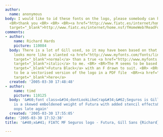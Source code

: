 ```yaml
---
author:
  name: anonymous
body: I would like to id these fonts on the logo, please somebody can help me. <BR>
  <BR>thank you <BR> <BR> <BR><a href="http://www.fiatc.es/internet/home.nsf/fHomeWeb?ReadForm&amp;lang=0"
  target="_blank">http://www.fiatc.es/internet/home.nsf/fHomeWeb?ReadForm&amp;lang=0</a>
comments:
- author:
    name: Richard Hards
    picture: 110084
  body: There is a lot of Gill used, so it may have been based on that. <BR> <BR>It
    looks more like a slanted <a href="http://www.myfonts.com/fonts/linotype/gill-sans/bold/testdrive.html?s=FIATC&amp;p=60"
    target="_blank">normal</a> than a true <a href="http://www.myfonts.com/fonts/linotype/gill-sans/bold/testdrive.html?s=FIATC&amp;p=60"
    target="_blank">italic</a> to me. <BR> <BR>The M seems to be based on <a href="http://www.myfonts.com/fonts/efscangraphic/futura-black-sb/regular/testdrive.html?s=M&amp;p=72"
    target="_blank">Futura Black</a> with an F drawn to suit. <BR> <BR>There looks
    to be a vectorised version of the logo in a PDF file  <BR><a href="http://www.fiatc.es/internet/ges001.nsf/6bdb3b15e850b696c125697e003f8dc4/acd3f1a3ce759227c1256cec0042ab61/$FILE/info_20.pdf"
    target="_blank">here</a>
  created: '2005-03-30 17:48:48'
- author:
    name: timd
    picture: 110125
  body: '&#60;font class=&#34;dontLookLikeCrap&#34;&#62;Seguros is Gill Sans and Fiatc
    is a skewed emboldened weight of Futura with added stencil effects&#60;/font&#62;
    oops late again'
  created: '2005-03-30 17:55:05'
date: '2005-03-30 17:32:38'
title: '&#40;x&#41; FIATC MF Seguros logo - Futura, Gill Sans {Richard}'

---
```

